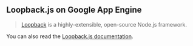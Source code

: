 ## Loopback.js on Google App Engine

> [Loopback][1] is a highly-extensible, open-source Node.js framework.

You can also read the [Loopback.js documentation][2].

[1]: http://loopback.io/
[2]: http://loopback.io/getting-started/
